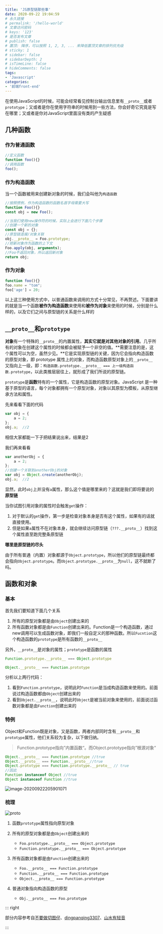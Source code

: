 ```yaml
---
title: 'JS原型链那些事'
date: 2020-09-22 19:04:59
# 永久链接
# permalink: '/hello-world'
# 文章访问密码
# keys: '123'
# 是否发布文章
# publish: false
# 置顶: 降序，可以按照 1, 2, 3, ... 来降低置顶文章的排列优先级
# sticky: 1
# sidebar: false
# sidebarDepth: 2
# isTimeLine: false
# hideComments: false
tags:
- 'Javascript'
categories:
- '前端front-end'
---
```




在使用JavaScript的时候，可能会经常看见控制台输出信息里有`__proto__`或者`prototype`；又或者是你在使用字符串的时候用到一些方法，你会好奇它究竟是写在哪里；又或者是你对JavaScript里面没有类的产生疑惑



## 几种函数

### 作为普通函数

```javascript
//定义函数
function foo(){}
//调用函数
foo();
```

### 作为构造函数

当一个函数被用来创建新对象的时候，我们会叫他为`构造函数`

```javascript
//按照惯例，作为构造函数的函数名首字母需要大写
function Foo(){}
const obj = new Foo();

//当我们使用new操作符的时候，实际上会进行下面几个步骤
//创建一个新的对象
const obj = {};
//原型链连接/对象关联
obj.__proto__ = Foo.prototype;
//把新对象作为函数的上下文
Foo.apply(obj, arguments);
//Foo不返回对象，所以返回新对象
return obj;
```

### 作为对象

```javascript
function foo(){}
foo.name = "tom";
foo['age'] = 20;
```

以上这三种使用方式中，以普通函数来调用的方式十分常见，不再赘述。下面要讲的就是当一个函数**被作为构造函数**来使用和**被作为对象**来使用的时候，分别是什么样的，以及它们之间与原型链的关系是什么样的

## `__proto__`和`prototype`

**对象**有一个特殊的`__proto__`的内置属性，**其实它就是对其他对象的引用**。几乎所有的对象在创建这个属性的时候都会被赋予一个非空的值。**需要注意的是，这个属性可以为空，虽然少见。**它是实现原型链的关键，因为它会指向构造函数的原型对象，即 prototype 属性上的对象，而构造函数原型对象上的`__proto__` 又指向上一级，即：`构造函数.prototype.__proto__ === 上一级构造函数.prototype`，以此类推层层往上，就形成了我们所说的原型链。



`prototype`是**函数**特有的一个属性，它是构造函数的原型对象。JavaScript 是一种基于原型的语言，每个对象都拥有一个原型对象，对象以其原型为模板，从原型继承方法和属性。



先来看看下面的代码

```javascript
var obj = {
	a = 2;
};
obj.a;	//2
```

相信大家都能一下子把结果说出来，结果是2



我们再来看看

```javascript
var anotherObj = {
	a = 2;
};
//创建一个关联到anotherObj的对象
var obj = Object.create(anotherObj);
obj.a;	//2
```

显然，此时`obj`上并没有`a`属性，那么这个值是哪里来的？这就是我们即将要说的**原型链**



当你试图引用对象的属性时会触发`get`操作：

1. 对于默认的`get`操作，第一步是检查对象本身是否有这个属性，如果有的话就直接使用。
2. 但是如果`a`属性不在对象本身，就会继续访问原型链（`???.__proto__`）找到这个属性直至跑完整条原型链

**哪里是原型链的尽头**

由于所有普通（内置）对象都源于`Object.prototype`，所以他们的原型链最终都会指向`Object.prototype`。而`Object.prototype.__proto__`为`null`，这不就断了吗。



## 函数和对象

### 基本

首先我们要知道下面几个关系

1. 所有的原型对象都是由`Object`创建出来的
2. 所有函数对象都是由`Function`创建出来的。Function是一个构造函数，通过new调用可以生成函数对象，即我们一般自定义的那种函数。所以`Fucntion`这个构造函数的`prototype`是所有函数的`__proto__`

另外，`__proto__`是对象的属性；`prototype`是函数的属性

```javascript
Function.prototype.__proto__ === Object.prototype

Object.__proto__ === Function.prototype
```

分析以上两行代码：

1. 看到`Function.prototype`，说明此时`Function`是当成构造函数来使用的。前面说过构造函数都由`Object`创建出来的
2. 看到`Object.__proto__`，说明此时`Object`是被当前对象来使用的，前面说过函数对象都是由`Function`创建出来的

### 特例

Object和Function既是对象，又是函数，两者内部同时含有`__proto__`和`prototype`属性，他们关系较为复杂，以下做归纳。

> Function.prototype指向”内置函数“。而Object.prototype指向”根源对象“

```javascript
Object.__proto__ === Function.prototype //true
Object.__proto__ === Function.__proto__//true
Object.prototype === Function.prototype.__proto__ // true
//因此
Function instanceof Object //true
Object instanceof Function //true
```

![image-20200922205901071](https://img.chanx.tech/i/2022/06/12/aa0xz_0.png)

### 梳理

![proto](https://img.chanx.tech/i/2022/06/12/aa9xs_0.png)

1. 函数`prototype`属性指向原型对象
2. 所有的原型对象都是由`Object`创建出来的
   - `Foo.prototype.__proto__ === Object.prototype`
   -  `Function.prototype.__proto__ === Object.prototype`
3. 所有函数对象都是由`Function`创建出来的
   - `Foo.__proto__ === Function.prototype`
   - `Function.__proto__ === Function.prototype`
   - `Object.__proto__ === Function.prototype`

4. 普通对象指向构造函数的原型
   - `Obj.__proto__ === Foo.prototype`



::: right

部分内容参考自[不要做切图仔](https://blog.csdn.net/qq_36470086/article/details/82599604)、[dingpanqing3307](https://blog.csdn.net/dingpanqing3307/article/details/101261244?utm_medium=distribute.pc_relevant.none-task-blog-BlogCommendFromMachineLearnPai2-1.channel_param&depth_1-utm_source=distribute.pc_relevant.none-task-blog-BlogCommendFromMachineLearnPai2-1.channel_param)、[山水有轻音](http://blod.wxinxianyun.com/views/category1/2019/091205.html#%E8%A7%A3%E5%86%B3%E9%A2%84%E7%95%99%E9%97%AE%E9%A2%98)

:::

